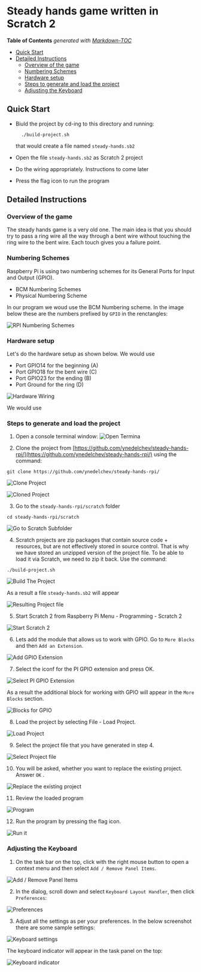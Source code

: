 Steady hands game written in Scratch 2
=========================================

<!--Please use markdown-toc -i README.md to update the table of contents -->
<!-- -->
**Table of Contents**  *generated with [Markdown-TOC](https://www.npmjs.com/package/markdown-toc#install)*

<!-- toc -->

- [Quick Start](#quick-start)
- [Detailed Instructions](#detailed-instructions)
  * [Overview of the game](#overview-of-the-game)
  * [Numbering Schemes](#numbering-schemes)
  * [Hardware setup](#hardware-setup)
  * [Steps to generate and load the project](#steps-to-generate-and-load-the-project)
  * [Adjusting the Keyboard](#adjusting-the-keyboard)

<!-- tocstop -->

Quick Start
------------
 * Biuld the project by cd-ing to this directory and running: 
   ````
     ./build-project.sh 
   ````
   that would create a file named `steady-hands.sb2`

 * Open the file `steady-hands.sb2` as Scratch 2 project
 * Do the wiring appropriately. Instructions to come later
 * Press the flag icon to run the program

Detailed Instructions
---------------------

### Overview of the game

The steady hands game is a very old one. The main idea is that you should 
try to pass a ring wire all the way through a bent wire without touching the 
ring wire to the bent wire. Each touch gives you a failure point. 


### Numbering Schemes

Raspberry Pi is using two numbering schemes for its General Ports for Input and Output (GPIO).

 - BCM Numbering Schemes
 - Physical Numbering Scheme 
 
In our program we woud use the BCM Numbering scheme. In the image below these are the numbers 
prefixed by `GPIO` in the renctangles: 

![RPI Numbering Schemes](images/0-numbering-scheme.png "Raspberry Pi Numbering Schemes")

### Hardware setup 

Let's do the hardware setup as shown below. We would use 

 - Port GPIO14 for the beginning (A)
 - Port GPIO18 for the bent wire (C)
 - Port GPIO23 for the ending    (B)
 - Port Ground for the ring      (D)
 
![Hardware Wiring](images/0-hardware-setup.png "Steady Hands Game Hardware Wiring")

We would use

### Steps to generate and load the project

 1. Open a console terminal window:
   ![Open Termina](images/1-open-terminal.png "Open Terminal")
   
 2. Clone the project from [https://github.com/ynedelchev/steady-hands-rpi/](https://github.com/ynedelchev/steady-hands-rpi/) using the command: 
   ```
   git clone https://github.com/ynedelchev/steady-hands-rpi/
   ```
   ![Clone Project](images/2-git-clone.png "Clone Project from GitHub")
   
   ![Cloned Project](images/3-git-cloned.png "After cloning")

 3. Go to the `steady-hands-rpi/scratch` folder
   ```
   cd steady-hands-rpi/scratch
   ```
   ![Go to Scratch Subfolder](images/4-cd-steady-hands-rpi-scratch.png "Go to Scratch subfolder")
  
 4. Scratch projects are zip packages that contain source code + resources, but are not effectively stored in source control. 
   That is why we have stored an unzipped version of the project file. To be able to load it via Scratch, we need to zip it 
   back. 
   Use the command: 
   ```
   ./build-project.sh
   ```
   ![Build The Project](images/5-build-project.png "Zip back the project files")
   
 
   As a result a file `steady-hands.sb2` will appear
 
   ![Resulting Project file](images/6-build-project.png "The project file after building it")
    
 5. Start Scratch 2 from Raspberry Pi Menu - Programming - Scratch 2
 
   ![Start Scratch 2](images/7-start-scratch.png "Start the Development Environment")
    
 6. Lets add the module that allows us to work with GPIO. Go to `More Blocks` and then `Add an Extension`.
   
   ![Add GPIO Extension](images/8-more-blocks-add-extensin.png "More Blocks - Add Extension")
   
 7. Select the iconf for the PI GPIO extension and press OK. 
   
   ![Select PI GPIO Extension](images/9-add-pi-gpio-module.png "PI GPIO Extension")
   
   As a result the additional block for working with GPIO will appear in the `More Blocks` section.
   
   ![Blocks for GPIO](images/10-gpio-added.png "Blocks for working with GPIO")
   
 8. Load the project by selecting File - Load Project.
   
   ![Load Project](images/11-load-project.png "Loading the project")
   
 9. Select the project file that you have generated in step 4.
   
   ![Select Project file](images/12-select-the-project.png "Selecting the project file")
   
 10. You will be asked, whether you want to replace the existing project. Answer `OK` .
   
   ![Replace the existing project](images/13-ask-override.png "Replace the existing project")
   
 11. Review the loaded program
   
   ![Program](images/14-loaded.png "Program")
   
 12. Run the program by pressing the flag icon. 
   
   ![Run it](images/15-run-it.png "Run the program")
   
### Adjusting the Keyboard

 1. On the task bar on the top, click with the right mouse button to open a context menu and then select 
   `Add / Remove Panel Items`.
   
   ![Add / Remove Panel Items](images/k1-add-remove-panel-items.png "Adjusting Panel Items")
   
 2. In the dialog, scroll down and select `Keyboard Layout Handler`, then click `Preferences`:
   
   ![Preferences](images/k2-keyboard-layout-handler.png "Preferences")
   
 3. Adjust all the settings as per your preferences. In the below screenshot there are some sample settings: 
   
   ![Keyboard settings](images/k3-settings.png "Keyboard settings")
   
   The keyboard indicator will appear in the task panel on the top:
   
   ![Keyboard indicator](images/k4-switch.png "Switching keyboard layouts")
